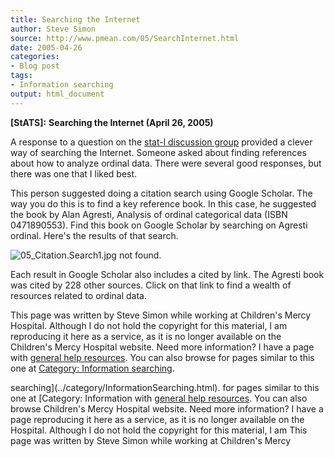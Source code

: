 ```yaml
---
title: Searching the Internet
author: Steve Simon
source: http://www.pmean.com/05/SearchInternet.html
date: 2005-04-26
categories:
- Blog post
tags:
- Information searching
output: html_document
---
```

**[StATS]:** **Searching the Internet (April 26,
2005)**

A response to a question on the [stat-l discussion
group](http://lists.mcgill.ca/archives/stat-l.html) provided a clever
way of searching the Internet. Someone asked about finding references
about how to analyze ordinal data. There were several good responses,
but there was one that I liked best.

This person suggested doing a citation search using Google Scholar. The
way you do this is to find a key reference book. In this case, he
suggested the book by Alan Agresti, Analysis of ordinal categorical data
(ISBN 0471890553). Find this book on Google Scholar by searching on
Agresti ordinal. Here's the results of that search.

![05_Citation.Search1.jpg not found.](http://www.pmean.com/images/images/05/SearchInternet01.png)

Each result in Google Scholar also includes a cited by link. The Agresti
book was cited by 228 other sources. Click on that link to find a wealth
of resources related to ordinal data.

This page was written by Steve Simon while working at Children's Mercy
Hospital. Although I do not hold the copyright for this material, I am
reproducing it here as a service, as it is no longer available on the
Children's Mercy Hospital website. Need more information? I have a page
with [general help resources](../GeneralHelp.html). You can also browse
for pages similar to this one at [Category: Information
searching](../category/InformationSearching.html).
<!---More--->
searching](../category/InformationSearching.html).
for pages similar to this one at [Category: Information
with [general help resources](../GeneralHelp.html). You can also browse
Children's Mercy Hospital website. Need more information? I have a page
reproducing it here as a service, as it is no longer available on the
Hospital. Although I do not hold the copyright for this material, I am
This page was written by Steve Simon while working at Children's Mercy

<!---Do not use
**[StATS]:** **Searching the Internet (April 26,
This page was written by Steve Simon while working at Children's Mercy
Hospital. Although I do not hold the copyright for this material, I am
reproducing it here as a service, as it is no longer available on the
Children's Mercy Hospital website. Need more information? I have a page
with [general help resources](../GeneralHelp.html). You can also browse
for pages similar to this one at [Category: Information
searching](../category/InformationSearching.html).
--->

